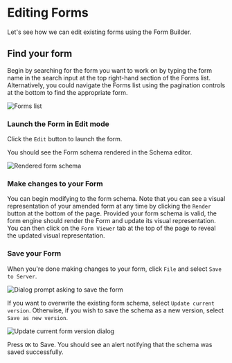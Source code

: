 # Editing Forms

Let's see how we can edit existing forms using the Form Builder.

## Find your form

Begin by searching for the form you want to work on by typing the form name in the search input at the top right-hand section of the Forms list. Alternatively, you could navigate the Forms list using the pagination controls at the bottom to find the appropriate form.

![Forms list](/screens/form-list-edit.png)

### Launch the Form in Edit mode

Click the `Edit` button to launch the form.

You should see the Form schema rendered in the Schema editor.

![Rendered form schema](/screens/rendered-schema.png)

### Make changes to your Form

You can begin modifying to the form schema. Note that you can see a visual representation of your amended form at any time by clicking the `Render` button at the bottom of the page. Provided your form schema is valid, the form engine should render the Form and update its visual representation. You can then click on the `Form Viewer` tab at the top of the page to reveal the updated visual representation.

### Save your Form

When you're done making changes to your form, click `File` and select `Save to Server`.

![Dialog prompt asking to save the form](/screens/save-form-dialog.png)

If you want to overwrite the existing form schema, select `Update current version`. Otherwise, if you wish to save the schema as a new version, select `Save as new version`.

![Update current form version dialog](/screens/update-form-dialog.png)

Press `OK` to Save. You should see an alert notifying that the schema was saved successfully.
